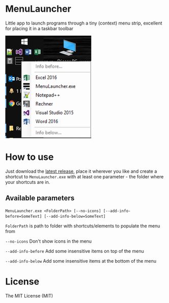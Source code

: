 # MenuLauncher
Little app to launch programs through a tiny (context) menu strip, excellent for placing it in a taskbar toolbar

![Screenshot](/publication_assets/screenshot1.png?raw=true "Screenshot")

# How to use
Just download the [latest release](https://github.com/berrnd/shareical/releases/latest), place it wherever you like and create a shortcut to `MenuLauncher.exe` with at least one parameter - the folder where your shortcuts are in.

## Available parameters
`MenuLauncher.exe <FolderPath> [--no-icons] [--add-info-before=SomeText] [--add-info-below=SomeText]`

`FolderPath` is path to folder with shortcuts/elements to populate the menu from

`--no-icons` Don't show icons in the menu

`--add-info-before` Add some insensitive items on top of the menu

`--add-info-below` Add some insensitive items at the bottom of the menu

# License
The MIT License (MIT)
